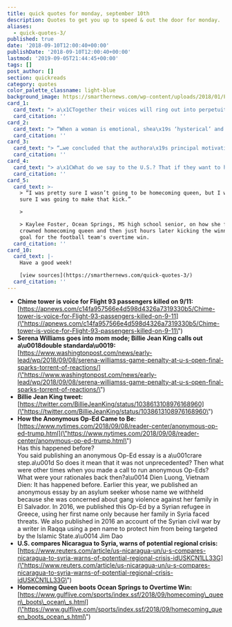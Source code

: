 ```yaml
---
title: quick quotes for monday, september 10th
description: Quotes to get you up to speed & out the door for monday.
aliases:
  - quick-quotes-3/
published: true
date: '2018-09-10T12:00:40+00:00'
publishDate: '2018-09-10T12:00:40+00:00'
lastmod: '2019-09-05T21:44:45+00:00'
tags: []
post_author: []
section: quickreads
category: quotes
color_palette_classname: light-blue
background_image: https://smarthernews.com/wp-content/uploads/2018/01/Flag-360x360.jpeg
card_1:
  card_text: "> a\x1CTogether their voices will ring out into perpetuity…”\n> \n> Stephen Clark, Somerset County, PA parks superintendent, on the Tower of Voices memorial dedicated to 9/11 victims nearly 17 years after the attacks. The 93-foot-tall structure has a wind chime for each of the 40 passengers & crew members that died on Flight 93 which crashed near Shanksville, PA. The President & First Lady are expected to visit Tuesday to honor victims."
  card_citation: ''
card_2:
  card_text: "> “When a woman is emotional, shea\x19s ‘hysterical’ and shea\x19s penalized for it. When a man does the same, hea\x19s ‘outspoken’ & and there are no repercussions.”\n> \n> Tennis legend Billie Jean King in a tweet thanking Serena Williams for calling out a \"double standard\" after a US Open outburst. Williams, vying for her 24th Grand Slam title, was defeated by Japan's Naomi Osaka after Williams was cited for rule violations & docked a game for what umpire Carlos Ramos deemed as verbal abuse."
  card_citation: ''
card_3:
  card_text: "> “…we concluded that the authora\x19s principal motivation was to describe, as faithfully as possible, the internal workings of a chaotic and divided administration and to defend the choice to nevertheless work within it.”\n> \n> James Dao, The New York Times Op-Ed Editor, on the possible motives of the anonymous Op-Ed from what it calls a \"Senior Administration Official.\" The article has been viewed 10M+ times since its publication Wednesday."
  card_citation: ''
card_4:
  card_text: "> a\x1CWhat do we say to the U.S.? That if they want to help the people of Nicaragua, if they want to contribute to peace, the best thing they can do, and should do, is not interfere in Nicaragua, and respect Nicaragua.”\n> \n> Nicaraguan President Daniel Ortega's response to UN Ambassador Nikki Haley's likening of the country to Syria or Venezuela. An est. 300+ people have died & 2K injured in crackdowns by Nicaraguan police since April."
  card_citation: ''
card_5:
  card_text: >-
    > “I was pretty sure I wasn’t going to be homecoming queen, but I was pretty
    sure I was going to make that kick.”

    > 

    > Kaylee Foster, Ocean Springs, MS high school senior, on how she felt being
    crowned homecoming queen and then just hours later kicking the winning field
    goal for the football team's overtime win.
  card_citation: ''
card_10:
  card_text: |-
    Have a good week!

    [view sources](https://smarthernews.com/quick-quotes-3/)
  card_citation: ''
---
```

*   **Chime tower is voice for Flight 93 passengers killed on 9/11:**  
    [https://apnews.com/c14fa957566e4d598d4326a7319330b5/Chime-tower-is-voice-for-Flight-93-passengers-killed-on-9-11](\"https://apnews.com/c14fa957566e4d598d4326a7319330b5/Chime-tower-is-voice-for-Flight-93-passengers-killed-on-9-11\")
*   **Serena Williams goes into mom mode; Billie Jean King calls out a\\u0018double standarda\\u0019:**  
    [https://www.washingtonpost.com/news/early-lead/wp/2018/09/08/serena-williamss-game-penalty-at-u-s-open-final-sparks-torrent-of-reactions/](\"https://www.washingtonpost.com/news/early-lead/wp/2018/09/08/serena-williamss-game-penalty-at-u-s-open-final-sparks-torrent-of-reactions/\")
*   **Billie Jean King tweet:**  
    [https://twitter.com/BillieJeanKing/status/1038613108976168960](\"https://twitter.com/BillieJeanKing/status/1038613108976168960\")
*   **How the Anonymous Op-Ed Came to Be:**  
    [https://www.nytimes.com/2018/09/08/reader-center/anonymous-op-ed-trump.html](\"https://www.nytimes.com/2018/09/08/reader-center/anonymous-op-ed-trump.html\")  
    Has this happened before?  
    You said publishing an anonymous Op-Ed essay is a a\\u001crare step.a\\u001d So does it mean that it was not unprecedented? Then what were other times when you made a call to run anonymous Op-Eds? What were your rationales back then?a\\u0014 Dien Luong, Vietnam  
    Dien: It has happened before. Earlier this year, we published an anonymous essay by an asylum seeker whose name we withheld because she was concerned about gang violence against her family in El Salvador. In 2016, we published this Op-Ed by a Syrian refugee in Greece, using her first name only because her family in Syria faced threats. We also published in 2016 an account of the Syrian civil war by a writer in Raqqa using a pen name to protect him from being targeted by the Islamic State.a\\u0014 Jim Dao
*   **U.S. compares Nicaragua to Syria, warns of potential regional crisis:**  
    [https://www.reuters.com/article/us-nicaragua-un/u-s-compares-nicaragua-to-syria-warns-of-potential-regional-crisis-idUSKCN1LL33G](\"https://www.reuters.com/article/us-nicaragua-un/u-s-compares-nicaragua-to-syria-warns-of-potential-regional-crisis-idUSKCN1LL33G\")
*   **Homecoming Queen boots Ocean Springs to Overtime Win:**  
    [https://www.gulflive.com/sports/index.ssf/2018/09/homecoming\_queen\_boots\_ocean\_s.html](\"https://www.gulflive.com/sports/index.ssf/2018/09/homecoming_queen_boots_ocean_s.html\")